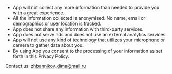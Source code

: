 
* App will not collect any more information than needed to provide you with a great experience.
* All the information collected is anonymised. No name, email or demographics or user location is tracked.
* App does not share any information with third-party services.
* App does not serve ads and does not use an external analytics services.
* App will not use any kind of technology that utilizes your microphone or camera to gather data about you.
* By using App you consent to the processing of your information as set forth in this Privacy Policy.



Contact us: zhbannikov_dima@mail.ru
